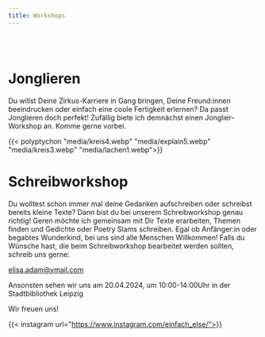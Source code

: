 ```yaml
---
title: Workshops
---
```


</br>
</br>

# Jonglieren

Du willst Deine Zirkus-Karriere in Gang bringen, Deine Freund:innen beeindrucken oder einfach eine coole Fertigkeit erlernen?
Da passt Jonglieren doch perfekt! Zufällig biete ich demnächst einen Jonglier-Workshop an. Komme gerne vorbei.


{{< polyptychon "media/kreis4.webp" "media/explain5.webp" "media/kreis3.webp" "media/lachen1.webp">}}

# Schreibworkshop

Du wolltest schon immer mal deine Gedanken aufschreiben oder schreibst bereits kleine Texte?
Dann bist du bei unserem Schreibworkshop genau richtig!
Geren möchte ich gemeinsam mit Dir Texte erarbeiten, Themen finden und Gedichte oder Poetry Slams schreiben.
Egal ob Anfänger:in oder begabtes Wunderkind, bei uns sind alle Menschen Willkommen!
Falls du Wünsche hast, die beim Schreibworkshop bearbeitet werden sollten, schreib uns gerne:

elisa.adam@ymail.com

Ansonsten sehen wir uns am 
20.04.2024, um 10:00-14:00Uhr in der Stadtbibliothek Leipzig

Wir freuen uns!


{{< instagram url="https://www.instagram.com/einfach_else/">}}
